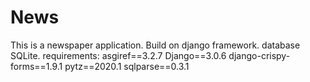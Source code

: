 # News
This is a newspaper application. Build on django framework. database SQLite.
requirements:
asgiref==3.2.7
Django==3.0.6
django-crispy-forms==1.9.1
pytz==2020.1
sqlparse==0.3.1
